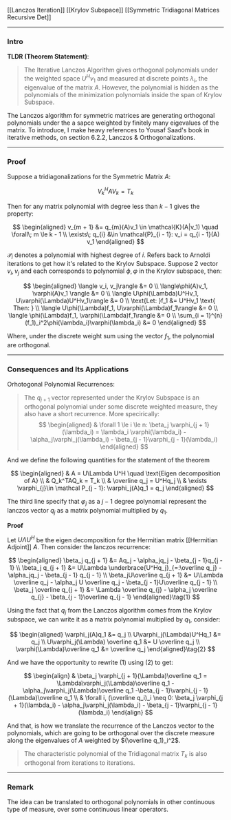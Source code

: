[[Lanczos Iteration]]
[[Krylov Subspace]]
[[Symmetric Tridiagonal Matrices Recursive Det]]

---
### **Intro**

**TLDR (Theorem Statement)**:

> The Iterative Lanczos Algorithm gives orthogonal polynomials under the weighted space $U^Hv_1$ and measured at discrete points $\lambda_i$, the eigenvalue of the matrix $A$. However, the polynomial is hidden as the polynomials of the minimization polynomials inside the span of Krylov Subspace. 

The Lanczos algorithm for symmetric matrices are generating orthogonal polynomials under the a sapce weighted by finitely many eigevalues of the matrix. To introduce, I make heavy references to Yousaf Saad's book in iterative methods, on section 6.2.2, Lanczos & Orthogonalizations. 

---
### **Proof**
Suppose a tridiagonalizations for the Symmetric Matrix $A$:

$$
V_k^HAV_k = T_k
$$

Then for any matrix polynomial with degree less than $k - 1$ gives the property: 

$$
\begin{aligned}
    v_{m + 1} &= q_{m}(A)v_1 \in \mathcal{K}(A|v_1) \quad \forall\; m \le k - 1
    \\
    \exists\; q_{i} &\in \mathcal{P}_{i - 1}: v_i = q_{i - 1}(A) v_1
\end{aligned}
$$

$\mathcal P_i$ denotes a polynomial with highest degree of $i$. Refers back to Arnoldi iterations to get how it's related to the Krylov Subspace. Suppose 2 vector $v_i, v_j$ and each corresponds to polynomial $\phi, \varphi$ in the Krylov subspace, then: 

$$
\begin{aligned}
    \langle v_i, v_j\rangle &= 0 
    \\
    \langle\phi(A)v_1, \varphi(A)v_1 \rangle &= 0
    \\
    \langle U\phi(\Lambda)U^Hv_1, U\varphi(\Lambda)U^Hv_1\rangle &= 0
    \\
    \text{Let: }f_1 &= U^Hv_1 \text{ Then: }
    \\
    \langle U\phi(\Lambda)f_1, U\varphi(\Lambda)f_1\rangle &= 0
    \\
    \langle \phi(\Lambda)f_1, \varphi(\Lambda)f_1\rangle &= 0
    \\
    \sum_{i = 1}^{n} (f_1)_i^2\phi(\lambda_i)\varphi(\lambda_i) &= 0
\end{aligned}
$$

Where, under the discrete weight sum using the vector $f_1$, the polynomial are orthogonal. 

---
### **Consequences and Its Applications**

Orhotogonal Polynomial Recurrences: 

> The $q_{j + 1}$ vector represented under the Krylov Subspace is an orthogonal polynomial under some discrete weighted measure, they also have a short recurrence. More specirically: 
> $$
> \begin{aligned}
>     & \forall 1 \le i \le n: 
>     \beta_j \varphi_{j + 1}(\lambda_i) = \lambda_i \varphi(\lambda_i) - \alpha_j\varphi_j(\lambda_i) - \beta_{j - 1}\varphi_{j - 1}(\lambda_i)
> \end{aligned}
> $$

And we define the following quantities for the statement of the theorem

$$
\begin{aligned}
    & A = U\Lambda U^H \quad \text{Eigen decomposition of A}
    \\
    & Q_k^TAQ_k = T_k
    \\
    & \overline q_j = U^Hq_j
    \\
    & \exists \varphi_{j}\in \mathcal P_{j - 1}: \varphi_j(A)q_1 = q_j
\end{aligned}
$$

The third line specify that $\varphi_j$ as a $j - 1$ degree polynomial represent the lanczos vector $q_j$ as a matrix polynomial multiplied by $q_1$. 

**Proof**

Let $U\Lambda U^H$ be the eigen decomposition for the Hermitian matrix [[Hermitian Adjoint]] $A$. Then consider the lanczos recurrence: 

$$
\begin{aligned}
    \beta_j q_{j + 1} &= Aq_j - \alpha_jq_j - \beta_{j - 1}q_{j - 1}
    \\
    \beta_j q_{j + 1} &= U\Lambda \underbrace{U^Hq_j}_{=:\overline q_j} - \alpha_jq_j - \beta_{j - 1} q_{j - 1}
    \\
    \beta_jU\overline q_{j + 1} &= U\Lambda \overline q_j - \alpha_j U \overline q_j - \beta_{j - 1}U\overline q_{j - 1}
    \\
    \beta_j \overline q_{j + 1} &= \Lambda \overline q_{j} - \alpha_j \overline q_{j} - \beta_{j - 1}\overline q_{j - 1}
\end{aligned}\tag{1}
$$

Using the fact that $q_j$ from the Lanczos algorithm comes from the Krylov subspace, we can write it as a matrix polynomial multiplied by $q_1$, consider: 

$$
\begin{aligned}
    \varphi_j(A)q_1 &= q_j
    \\
    U\varphi_j(\Lambda)U^Hq_1 &= q_j
    \\
    U\varphi_j(\Lambda) \overline q_1 &= U \overline q_j
    \\
    \varphi(\Lambda)\overline q_1 &= \overline q_j
\end{aligned}\tag{2}
$$

And we have the opportunity to rewrite (1) using (2) to get: 

$$
\begin{align}
    & \beta_j \varphi_{j + 1}(\Lambda)\overline q_1 = 
    \Lambda\varphi_j(\Lambda)\overline q_1 
    - \alpha_j\varphi_j(\Lambda)\overline q_1 
    -\beta_{j - 1}\varphi_{j - 1}(\Lambda)\overline q_1
    \\
    & \forall i, (\overline q_i)_i \neq 0: 
    \beta_j \varphi_{j + 1}(\lambda_i) - \alpha_j\varphi_j(\lambda_i) - \beta_{j - 1}\varphi_{j - 1}(\lambda_i)
\end{align}
$$

And that, is how we translate the recurrence of the Lanczos vector to the polynomials, which are going to be orthogonal over the discrete measure along the eigenvalues of $A$ weighted by $(\overline q_1)_i^2$. 

> The characteristic polynomial of the Tridiagonal matrix $T_k$ is also orthogonal from iterations to iterations. 




---
### **Remark**

The idea can be translated to orthogonal polynomials in other continuous type of measure, over some continuous linear operators. 

